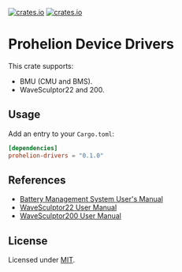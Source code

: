 [![crates.io](https://img.shields.io/crates/v/prohelion-wavesculptor.svg)](https://crates.io/crates/prohelion-wavesculptor)
[![crates.io](https://img.shields.io/crates/d/prohelion-wavesculptor.svg)](https://crates.io/crates/prohelion-wavesculptor)

# Prohelion Device Drivers

This crate supports:
- BMU (CMU and BMS).
- WaveSculptor22 and 200.

## Usage

Add an entry to your `Cargo.toml`:

```toml
[dependencies]
prohelion-drivers = "0.1.0"
```

## References

- [Battery Management System User's Manual](https://www.prohelion.com/wp-content/uploads/2022/07/PHLN67.011v2-BMS-Users-Manual.pdf)
- [WaveSculptor22 User Manual](https://www.prohelion.com/wp-content/uploads/2021/08/PHLN88.004v1-WaveSculptor22-Users-Manual.pdf)
- [WaveSculptor200 User Manual](https://www.prohelion.com/wp-content/uploads/2021/11/PHLN74.021v1-Users-Manual.pdf)

## License

Licensed under [MIT](https://opensource.org/licenses/MIT).
